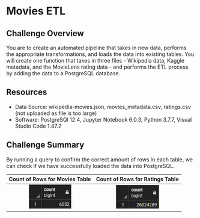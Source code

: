 # Movies ETL

## Challenge Overview
You are to create an automated pipeline that takes in new data, performs the appropriate transformations, and loads the data into existing tables. You will create one function that takes in three files - Wikipedia data, Kaggle metadata, and the MovieLens rating data - and performs the ETL process by adding the data to a PostgreSQL database.

## Resources
 - Data Source: wikipedia-movies.json, movies_metadata.csv, ratings.csv (not uploaded as file is too large)
 - Software: PostgreSQl 12.4, Jupyter Notebook 6.0.3, Python 3.7.7, Visual Studio Code 1.47.2

## Challenge Summary
By running a query to confirm the correct amount of rows in each table, we can check if we have successfully loaded the data into PostgreSQL.

Count of Rows for Movies Table | Count of Rows for Ratings Table
:-----------------------------:|:-------------------------------:
![movies_query](resources/movies_query.png) | ![ratings_query](resources/ratings_query.png)